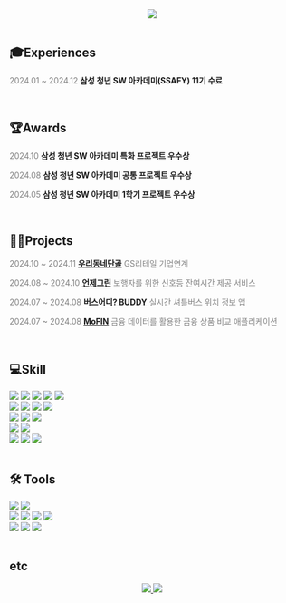 <div align="center">
    <a href="https://git.io/typing-svg">
        <img src="https://readme-typing-svg.demolab.com?font=Alkatra&weight=600&size=70&duration=7000&pause=3&color=0284c7&center=true&vCenter=true&repeat=true&width=1500&height=150&lines=Hello!+I'm+LeeSeungMin+🤗">
    </a>
</div>

<br/>

## 🎓Experiences
<p>
  <span style="color: gray;">2024.01 ~ 2024.12</span>
  <b>삼성 청년 SW 아카데미(SSAFY) 11기 수료</b>
</p>

<br/>

## 🏆Awards
<p><span style="color: gray;">2024.10</span>
    <b>삼성 청년 SW 아카데미 특화 프로젝트 우수상</b></p>
  <p><span style="color: gray;">2024.08</span>
    <b>삼성 청년 SW 아카데미 공통 프로젝트 우수상</b></p>
  <p><span style="color: gray;">2024.05</span>
    <b>삼성 청년 SW 아카데미 1학기 프로젝트 우수상</b></p>
    
<br/>

## 👨‍💻Projects
<p>
  <span style="color: gray;">2024.10 ~ 2024.11</span> 
  <b><a href="https://github.com/oodongdan">우리동네단골</a></b>
  <span style="color: gray;">GS리테일 기업연계</span>
</p>

<p>
  <span style="color: gray;">2024.08 ~ 2024.10</span>
  <b><a href="https://github.com/readygreen">언제그린</a></b>
  <span style="color: gray;">보행자를 위한 신호등 잔여시간 제공 서비스</span>
</p>

<p>
  <span style="color: gray;">2024.07 ~ 2024.08</span>
  <b><a href="https://github.com/whereIsTheBusBUDDY/BUDDY">버스어디? BUDDY</a></b>
  <span style="color: gray;">실시간 셔틀버스 위치 정보 앱</span>
</p>

<p>
  <span style="color: gray;">2024.07 ~ 2024.08</span>
  <b><a href="https://github.com/seungminleeee/MoFIN">MoFIN</a></b>
  <span style="color: gray;">금융 데이터를 활용한 금융 상품 비교 애플리케이션</span>
</p>

 
<br/>

## 💻Skill
<div>
  <img src="https://img.shields.io/badge/Javascript-F7DF1E?style=for-the-badge&logo=Javascript&logoColor=white">
  <img src="https://img.shields.io/badge/typescript-3178C6?style=for-the-badge&logo=typescript&logoColor=white">
  <img src="https://img.shields.io/badge/HTML5-E34F26?style=for-the-badge&logo=HTML5&logoColor=white">
  <img src="https://img.shields.io/badge/CSS3-1572B6?style=for-the-badge&logo=CSS3&logoColor=white">
  <img src="https://img.shields.io/badge/next.js-000000?style=for-the-badge&logo=next.js&logoColor=white">
  <br>
  <img src="https://img.shields.io/badge/React-61DAFB?style=for-the-badge&logo=React&logoColor=white">
  <img src="https://img.shields.io/badge/React_Native-20232A?style=for-the-badge&logo=react&logoColor=61DAFB">
  <img src="https://img.shields.io/badge/Context_API-6DB33F?style=for-the-badge&logo=react&logoColor=white">
  <img src="https://img.shields.io/badge/Zustand-EA580C?style=for-the-badge&logo=react&logoColor=white">
   <br>
  <img src="https://img.shields.io/badge/Flutter-02569B?style=for-the-badge&logo=Flutter&logoColor=white">
  <img src="https://img.shields.io/badge/Dart-0175C2?style=for-the-badge&logo=Dart&logoColor=white">
  <img src="https://img.shields.io/badge/getX-8A2BE2?style=for-the-badge&logo=getx&logoColor=white">
  <br>
  <img src="https://img.shields.io/badge/Vue-4FC08D?style=for-the-badge&logo=Vue.js&logoColor=white">
  <img src="https://img.shields.io/badge/Pinia-FFC107?style=for-the-badge&logo=Vue.js&logoColor=white">
  <br>
  <img src="https://img.shields.io/badge/Python-3776AB?style=for-the-badge&logo=Python&logoColor=white">
  <img src="https://img.shields.io/badge/Django-092E20?style=for-the-badge&logo=Django&logoColor=white">
  <img src="https://img.shields.io/badge/SQL-4479A1?style=for-the-badge&logo=MySQL&logoColor=white">
  <br>
</div>

<br/>

## 🛠️ Tools

<div>
  <img src="https://img.shields.io/badge/android studio-3DDC84?style=for-the-badge&logo=androidstudio&logoColor=white">
  <img src="https://img.shields.io/badge/visual studio code-007ACC?style=for-the-badge&logo=visualstudiocode&logoColor=white">
  <br/>
  <img src="https://img.shields.io/badge/Figma-F24E1E?style=for-the-badge&logo=Figma&logoColor=white">
  <img src="https://img.shields.io/badge/Notion-000000?style=for-the-badge&logo=Notion&logoColor=white">
  <img src="https://img.shields.io/badge/Postman-FF6C37?style=for-the-badge&logo=Postman&logoColor=white">
  <img src="https://img.shields.io/badge/jira-0052CC?style=for-the-badge&logo=jira&logoColor=white">
  <br/>
  <img src="https://img.shields.io/badge/Git-F24E1E?style=for-the-badge&logo=Git&logoColor=white">
  <img src="https://img.shields.io/badge/Github-181717?style=for-the-badge&logo=Github&logoColor=white">
  <img src="https://img.shields.io/badge/GitLab-FC6D26?style=for-the-badge&logo=GitLab&logoColor=white">
</div>

<br/>

## etc
<div align="center">
    <a href="https://solved.ac/tmdals77177">
      <img src="http://mazassumnida.wtf/api/v2/generate_badge?boj=tmdals77177">
    </a>
    <img src="https://github-readme-stats.vercel.app/api/top-langs/?username=seungminleeee&layout=compact&title_color=0369a1">
</div>
